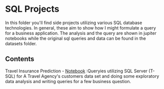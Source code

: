 # SQL Projects
In this folder you'll find side projects utilizing various SQL database technologies. 
In general, these aim to show how I might formulate a query for a business application.
The analysis and the query are shown in jupiter notebooks while the original sql queries and data can be found in the datasets folder. 

## Contents
Travel Insurance Prediction - [Notebook](https://github.com/plnh/Data-Analyst_Portfolio/blob/main/SQL/Travel%20Insurance%20Prediction.ipynb) :Queryies utilizing SQL Server (T-SQL) for A Travel Agency's customers data set and doing some exploratory data analysis and writing queries for a few business question.
